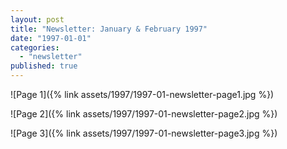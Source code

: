 ```yaml
---
layout: post
title: "Newsletter: January & February 1997"
date: "1997-01-01"
categories: 
  - "newsletter"
published: true
---
```


![Page 1]({% link assets/1997/1997-01-newsletter-page1.jpg %})

![Page 2]({% link assets/1997/1997-01-newsletter-page2.jpg %})

![Page 3]({% link assets/1997/1997-01-newsletter-page3.jpg %})
